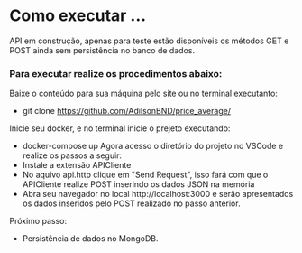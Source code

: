 # Como executar ...
API em construção, apenas para teste estão disponíveis os métodos GET e POST ainda sem persistência no banco de dados.

### Para executar realize os procedimentos abaixo:

Baixe o conteúdo para sua máquina pelo site ou no terminal executanto:
* git clone https://github.com/AdilsonBND/price_average/

Inicie seu docker, e no terminal inicie o prejeto executando:

* docker-compose up
Agora acesso o diretório do projeto no VSCode e realize os passos a seguir:
* Instale a extensão APICliente
* No aquivo api.http clique em "Send Request", isso fará com que o APICliente realize POST inserindo os dados JSON na memória
* Abra seu navegador no local http://localhost:3000 e serão apresentados os dados inseridos pelo POST realizado no passo anterior.

Próximo passo:
  * Persistência de dados no MongoDB.
